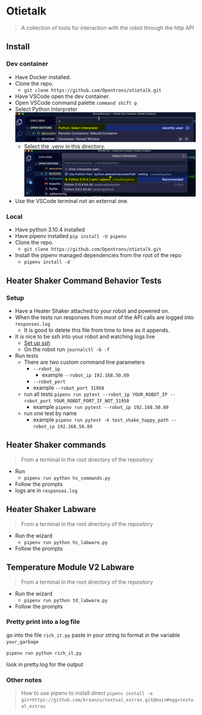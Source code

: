 # Otietalk

> A collection of tools for interaction with the robot through the http API

## Install

### Dev container

- Have Docker installed.
- Clone the repo.
  - `git clone https://github.com/Opentrons/otietalk.git`
- Have VSCode open the dev container.
- Open VSCode command palette `command shift p`
- Select Python Interpreter ![Select the python interpreter](img/PythonSelectInterpreter.png)
  - Select the .venv in this directory. ![Select the .venv in this directory](img/venv.png)
- Use the VSCode terminal not an external one.

### Local

- Have python 3.10.4 installed
- Have pipenv installed `pip install -U pipenv`
- Clone the repo.
  - `git clone https://github.com/Opentrons/otietalk.git`
- Install the pipenv managed dependencies from the root of the repo
  - `pipenv install -d`

## Heater Shaker Command Behavior Tests

### Setup

- Have a Heater Shaker attached to your robot and powered on.
- When the tests run responses from most of the API calls are logged into `responses.log`
  - It is good to delete this file from time to time as it appends.
- It is nice to be ssh into your robot and watching logs live
  - [Set up ssh](https://support.opentrons.com/s/article/Setting-up-SSH-access-to-your-OT-2)
  - On the robot run `journalctl -b -f`
- Run tests
  - There are two custom command line parameters
    - `--robot_ip`
      - example `--robot_ip 192.168.50.89`
    - `--robot_port`
    - example `--robot_port 31950`
  - run all tests `pipenv run pytest --robot_ip YOUR_ROBOT_IP --robot_port YOUR_ROBOT_PORT_IF_NOT_31950`
    - example `pipenv run pytest --robot_ip 192.168.50.89`
  - run one test by name
    - example `pipenv run pytest -k test_shake_happy_path --robot_ip 192.168.50.89`

## Heater Shaker commands

> From a terminal in the root directory of the repository

- Run
  - `pipenv run python hs_commands.py`
- Follow the prompts
- logs are in `responses.log`

## Heater Shaker Labware

> From a terminal in the root directory of the repository

- Run the wizard
  - `pipenv run python hs_labware.py`
- Follow the prompts

## Temperature Module V2 Labware

> From a terminal in the root directory of the repository

- Run the wizard
  - `pipenv run python td_labware.py`
- Follow the prompts

### Pretty print into a log file

go into the file `rich_it.py`
paste in your string to format in the variable `your_garbage`

```shell
pipenv run python rich_it.py
```

look in pretty.log for the output

### Other notes

> How to use pipenv to install direct `pipenv install -e git+https://github.com/kraanzu/textual_extras.git@main#egg=textual_extras`
